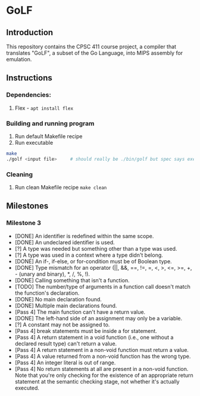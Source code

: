 # GoLF

## Introduction     
This repository contains the CPSC 411 course project, a compiler that translates "GoLF", a subset of the Go Language, into MIPS assembly for emulation.

## Instructions

### Dependencies:
1. Flex - ```apt install flex```

### Building and running program
1. Run default Makefile recipe
2. Run executable

```bash
make
./golf <input file>     # should really be ./bin/golf but spec says executable should be in root directory
```

### Cleaning
1. Run clean Makefile recipe ```make clean```

## Milestones

### Milestone 3
- [DONE] An identifier is redefined within the same scope.   
- [DONE] An undeclared identifier is used.
- [?] A type was needed but something other than a type was used.
- [?] A type was used in a context where a type didn't belong.
- [DONE] An if-, if-else, or for-condition must be of Boolean type.
- [DONE] Type mismatch for an operator (||, &&, ==, !=, =, <, >, <=, >=, +, - (unary and binary), *, /, %, !).
- [DONE] Calling something that isn't a function.
- [TODO] The number/type of arguments in a function call doesn't match the function's declaration.
- [DONE] No main declaration found.
- [DONE] Multiple main declarations found.
- [Pass 4] The main function can't have a return value.
- [DONE] The left-hand side of an assignment may only be a variable.
- [?] A constant may not be assigned to.
- [Pass 4] break statements must be inside a for statement.
- [Pass 4] A return statement in a void function (i.e., one without a declared result type) can't return a value.
- [Pass 4] A return statement in a non-void function must return a value.
- [Pass 4] A value returned from a non-void function has the wrong type.
- [Pass 4] An integer literal is out of range.
- [Pass 4] No return statements at all are present in a non-void function. Note that you're only checking for the existence of an appropriate return statement at the semantic checking stage, not whether it's actually executed.